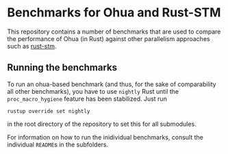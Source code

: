 # Benchmarks for Ohua and Rust-STM

This repository contains a number of benchmarks that are used to compare the performance of Ohua (in Rust) against other parallelism approaches such as [rust-stm](https://github.com/Marthog/rust-stm).


## Running the benchmarks

To run an ohua-based benchmark (and thus, for the sake of comparability all other benchmarks), you have to use `nightly` Rust until the `proc_macro_hygiene` feature has been stabilized.
Just run

```
rustup override set nightly
```

in the root directory of the repository to set this for all submodules.

For information on how to run the inidividual benchmarks, consult the individual `README`s in the subfolders.
